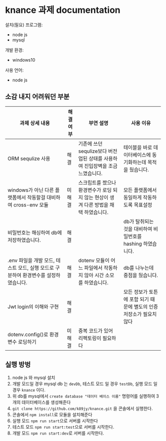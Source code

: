# knance 과제 documentation
 설치(필요) 프로그램:
 * node js
 * mysql
 
 개발 환경:
 * windows10
 
 사용 언어:
 * node js
 
 ## 소감 내지 어려워던 부분
 
 
|과제 상세 내용| 해결 여부 |부연 설명| 사용 이유|
|------|------|----|----|
|ORM sequlize 사용 |해결|기존에 쓰던 sequlize보다 버전업된 상태를 사용하여 진입장벽을 조금 느꼈습니다.  | 테이블을 바로 데이터베이스에 동기화하는데 목적을 뒀습니다.|
|windows가 아닌 다른 플랫폼에서 작동할걸 대비하여 cross-env 모듈|미해결|스크립트를 짰으나 환경변수가 로딩 되지 않는 현상이 생겨 다른 방법을 채택 하였습니다.|모든 플랫폼에서 동일하게 작동하도록 목표설정|
|비밀번호는 해싱하여 db에 저장하였습니다.|해결||db가 탈취되는 것을 대비하여 비밀번호를 hashing 하였습니다.|
 |.env 파일을 개발 모드, 테스트 모드, 실행 모드로 구분하여 환경변수를 설정하였습니다. |해결|dotenv 모듈이 어느 파일에서 작동하지 않아 시간 소모를 하였습니다.|db를 나누는데 중점을 뒀습니다.|
 |Jwt login의 이해와 구현|해결||모든 정보가 토튼에 포함 되기 때문에 별도의 인증 저장소가 필요치 않다|
 |dotenv.config()로 환경변수 로딩하기|미해결|중복 코드가 있어 리펙토링이 필요하다||
 ## 실행 방벙
 1. node js 와 mysql 설치
 1. 개발 모드일 경우 mysql db 는 `devDb`, 테스트 모드 일 경우 `testDb`, 실행 모드 일 경우 `knance` 이다.
 1. 위 db를 mysql에서 `create database "데이터 베이스 이름"` 명령어를 실행하여 3개의 데이터베이스를 생성해준다
 1. `git clone https://github.com/k89jy/knance.git` 을 콘솔에서 실행한다.
 3. 콘솔에서 `npm install`로 모듈을 설치해준다
 4. 실행 모드 `npm run start`으로 서버를 시작한다
 5. 테스트 모드 `npm run start:test`으로 서버를 시작한다.
 6. 개발 모드 `npm run start:dev`로 서버를 시작한다.
 
